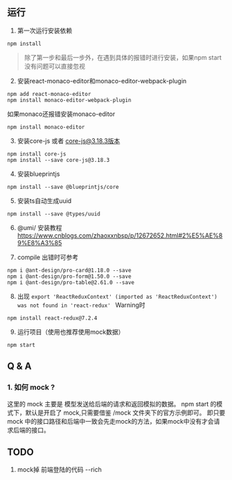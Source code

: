## 运行
1. 第一次运行安装依赖
```
npm install
```
>除了第一步和最后一步外，在遇到具体的报错时进行安装，如果npm start没有问题可以直接忽视
2. 安装react-monaco-editor和monaco-editor-webpack-plugin
```
npm add react-monaco-editor
npm install monaco-editor-webpack-plugin
```
如果monaco还报错安装monaco-editor
```
npm install monaco-editor
```

3. 安装core-js 或者 core-js@3.18.3版本
```
npm install core-js
npm install --save core-js@3.18.3
```

4. 安装blueprintjs
```
npm install --save @blueprintjs/core
```

5. 安装ts自动生成uuid
```
npm install --save @types/uuid
```

6. @umi/ 安装教程
https://www.cnblogs.com/zhaoxxnbsp/p/12672652.html#2%E5%AE%89%E8%A3%85

7. compile 出错时可参考
```
npm i @ant-design/pro-card@1.18.0 --save
npm i @ant-design/pro-form@1.50.0 --save
npm i @ant-design/pro-table@2.61.0 --save
```

8. 出现 ```export 'ReactReduxContext' (imported as 'ReactReduxContext') was not found in 'react-redux' ``` Warning时
```
npm install react-redux@7.2.4
```

9. 运行项目（使用也推荐使用mock数据）
```
npm start
```
## Q & A
### 1. 如何 mock ?
这里的 mock 主要是 模型发送给后端的请求和返回模拟的数据。 npm start 的模式下，默认是开启了 mock,只需要借鉴 /mock 文件夹下的官方示例即可。
即只要mock 中的接口路径和后端中一致会先走mock的方法，如果mock中没有才会请求后端的接口。


## TODO 
1. mock掉 前端登陆的代码 --rich
